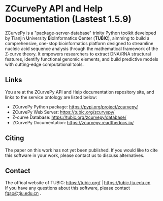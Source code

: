 # ZCurvePy API and Help Documentation (Lastest 1.5.9)
ZCurvePy is a "package-server-database" trinity Python toolkit developed by **T**ianjin **U**niversity **B**io**I**nformatics **C**enter (**TUBIC**), aimming to build a comprehensive, one-stop bioinformatics platform designed to streamline nucleic acid sequence analysis through the mathematical framework of the Z-curve theory. It empowers researchers to extract DNA/RNA structural features, identify functional genomic elements, and build predictive models with cutting-edge computational tools.
## Links
You are at the ZCurvePy API and Help documentation repository site, and links to the service ontology are listed below:
- ZCurvePy Python package: https://pypi.org/project/zcurvepy/
- ZCurvePy Web Server: https://tubic.org/zcurvepy/
- Z-curve Database: https://tubic.org/zcurvepy/database/
- ZCurvePy Documentation: https://zcurvepy.readthedocs.io/
## Citing
The paper on this work has not yet been published. If you would like to cite this software in your work, please contact us to discuss alternatives.
## Contact
The offical website of TUBIC: https://tubic.org/ | https://tubic.tju.edu.cn  
If you have any questions about this software, please contact fgao@tju.edu.cn .

